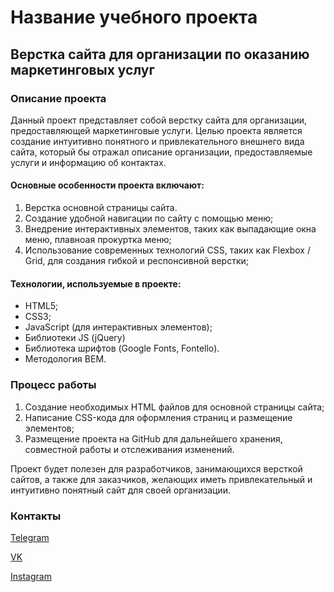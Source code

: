 # Название учебного проекта

## Верстка сайта для организации по оказанию маркетинговых услуг

### Описание проекта

Данный проект представляет собой верстку сайта для организации, предоставляющей маркетинговые услуги. Целью проекта является создание интуитивно понятного и привлекательного внешнего вида сайта, который бы отражал описание организации, предоставляемые услуги и информацию об контактах.

#### Основные особенности проекта включают:

1. Верстка основной страницы сайта.
2. Создание удобной навигации по сайту с помощью меню;
3. Внедрение интерактивных элементов, таких как выпадающие окна меню, плавноая прокуртка меню;
5. Использование современных технологий CSS, таких как Flexbox / Grid, для создания гибкой и респонсивной верстки;

#### Технологии, используемые в проекте:

- HTML5;
- CSS3;
- JavaScript (для интерактивных элементов);
- Библиотеки JS (jQuery)
- Библиотека шрифтов (Google Fonts, Fontello).
- Методология BEM.

### Процесс работы

1. Создание необходимых HTML файлов для основной страницы сайта;
2. Написание CSS-кода для оформления страниц и размещение элементов;
3. Размещение проекта на GitHub для дальнейшего хранения, совместной работы и отслеживания изменений.

Проект будет полезен для разработчиков, занимающихся версткой сайтов, а также для заказчиков, желающих иметь привлекательный и интуитивно понятный сайт для своей организации.

### Контакты

[Telegram](https://t.me/SWED_DIMA)

[VK](https://vk.com/dimaswed)

[Instagram](https://www.instagram.com/dima.swed/)
